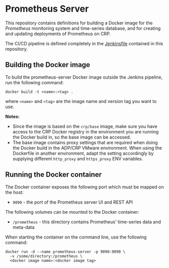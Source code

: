 # Prometheus Server

This repository contains definitions for building a Docker image for the
*Prometheus* monitoring system and time-series database, and for creating and
updating deployments of Prometheus on CRP.

The CI/CD pipeline is defined completely in the [Jenkinsfile](Jenkinsfile)
contained in this repository.


## Building the Docker image
To build the prometheus-server Docker image outside the Jenkins pipeline, run
the following command:
```
docker build -t <name>:<tag> .
```

where `<name>` and `<tag>` are the image name and version tag you want to use.

**Notes:**
- Since the image is based on the `crp/base` image, make sure you have access to
the CRP Docker registry in the environment you are running the Docker build in,
so the base image can be accessed.
-  The base image contains proxy settings that are required when doing the
Docker build in the ADP/CRP VMware environment. When using the Dockerfile in
another environment, adapt the setting accordingly by supplying different
`http_proxy` and `https_proxy` ENV variables.


## Running the Docker container
The Docker container exposes the following port which must be mapped on the
host:
- `9090` - the port of the Prometheus server UI and REST API

The following volumes can be mounted to the Docker container:
- `/prometheus` - this directory contains Prometheus' time-series data and
  meta-data

When starting the container on the command line, use the following command:
```
docker run -d --name prometheus-server -p 9090:9090 \
  -v /some/directory:/prometheus \
  <docker image name>:<docker image tag>
```
